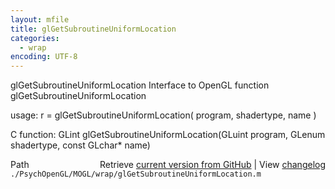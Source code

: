 ```yaml
---
layout: mfile
title: glGetSubroutineUniformLocation
categories:
  - wrap
encoding: UTF-8
---
```


glGetSubroutineUniformLocation  Interface to OpenGL function glGetSubroutineUniformLocation

usage:  r = glGetSubroutineUniformLocation\( program, shadertype, name \)

C function:  GLint glGetSubroutineUniformLocation\(GLuint program, GLenum shadertype, const GLchar\* name\)


<div class="code_header" style="text-align:right;">
  <span style="float:left;">Path&nbsp;&nbsp;</span> <span class="counter">Retrieve <a href=
  "https://raw.github.com/Psychtoolbox-3/Psychtoolbox-3/beta/./PsychOpenGL/MOGL/wrap/glGetSubroutineUniformLocation.m">current version from GitHub</a> | View <a href=
  "https://github.com/Psychtoolbox-3/Psychtoolbox-3/commits/beta/./PsychOpenGL/MOGL/wrap/glGetSubroutineUniformLocation.m">changelog</a></span>
</div>
<div class="code">
  <code>./PsychOpenGL/MOGL/wrap/glGetSubroutineUniformLocation.m</code>
</div>
